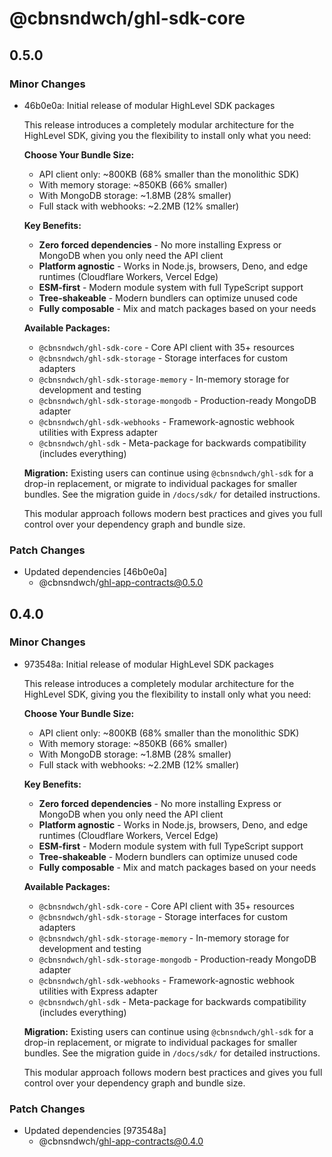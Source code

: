 # @cbnsndwch/ghl-sdk-core

## 0.5.0

### Minor Changes

- 46b0e0a: Initial release of modular HighLevel SDK packages

    This release introduces a completely modular architecture for the HighLevel SDK, giving you the flexibility to install only what you need:

    **Choose Your Bundle Size:**
    - API client only: ~800KB (68% smaller than the monolithic SDK)
    - With memory storage: ~850KB (66% smaller)
    - With MongoDB storage: ~1.8MB (28% smaller)
    - Full stack with webhooks: ~2.2MB (12% smaller)

    **Key Benefits:**
    - **Zero forced dependencies** - No more installing Express or MongoDB when you only need the API client
    - **Platform agnostic** - Works in Node.js, browsers, Deno, and edge runtimes (Cloudflare Workers, Vercel Edge)
    - **ESM-first** - Modern module system with full TypeScript support
    - **Tree-shakeable** - Modern bundlers can optimize unused code
    - **Fully composable** - Mix and match packages based on your needs

    **Available Packages:**
    - `@cbnsndwch/ghl-sdk-core` - Core API client with 35+ resources
    - `@cbnsndwch/ghl-sdk-storage` - Storage interfaces for custom adapters
    - `@cbnsndwch/ghl-sdk-storage-memory` - In-memory storage for development and testing
    - `@cbnsndwch/ghl-sdk-storage-mongodb` - Production-ready MongoDB adapter
    - `@cbnsndwch/ghl-sdk-webhooks` - Framework-agnostic webhook utilities with Express adapter
    - `@cbnsndwch/ghl-sdk` - Meta-package for backwards compatibility (includes everything)

    **Migration:** Existing users can continue using `@cbnsndwch/ghl-sdk` for a drop-in replacement, or migrate to individual packages for smaller bundles. See the migration guide in `/docs/sdk/` for detailed instructions.

    This modular approach follows modern best practices and gives you full control over your dependency graph and bundle size.

### Patch Changes

- Updated dependencies [46b0e0a]
    - @cbnsndwch/ghl-app-contracts@0.5.0

## 0.4.0

### Minor Changes

- 973548a: Initial release of modular HighLevel SDK packages

    This release introduces a completely modular architecture for the HighLevel SDK, giving you the flexibility to install only what you need:

    **Choose Your Bundle Size:**
    - API client only: ~800KB (68% smaller than the monolithic SDK)
    - With memory storage: ~850KB (66% smaller)
    - With MongoDB storage: ~1.8MB (28% smaller)
    - Full stack with webhooks: ~2.2MB (12% smaller)

    **Key Benefits:**
    - **Zero forced dependencies** - No more installing Express or MongoDB when you only need the API client
    - **Platform agnostic** - Works in Node.js, browsers, Deno, and edge runtimes (Cloudflare Workers, Vercel Edge)
    - **ESM-first** - Modern module system with full TypeScript support
    - **Tree-shakeable** - Modern bundlers can optimize unused code
    - **Fully composable** - Mix and match packages based on your needs

    **Available Packages:**
    - `@cbnsndwch/ghl-sdk-core` - Core API client with 35+ resources
    - `@cbnsndwch/ghl-sdk-storage` - Storage interfaces for custom adapters
    - `@cbnsndwch/ghl-sdk-storage-memory` - In-memory storage for development and testing
    - `@cbnsndwch/ghl-sdk-storage-mongodb` - Production-ready MongoDB adapter
    - `@cbnsndwch/ghl-sdk-webhooks` - Framework-agnostic webhook utilities with Express adapter
    - `@cbnsndwch/ghl-sdk` - Meta-package for backwards compatibility (includes everything)

    **Migration:** Existing users can continue using `@cbnsndwch/ghl-sdk` for a drop-in replacement, or migrate to individual packages for smaller bundles. See the migration guide in `/docs/sdk/` for detailed instructions.

    This modular approach follows modern best practices and gives you full control over your dependency graph and bundle size.

### Patch Changes

- Updated dependencies [973548a]
    - @cbnsndwch/ghl-app-contracts@0.4.0
